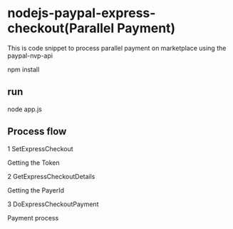 # nodejs-paypal-express-checkout(Parallel Payment)

This is code snippet to process parallel payment on marketplace using the paypal-nvp-api

npm install

## run

node app.js


## Process flow

1 SetExpressCheckout

Getting the Token

2 GetExpressCheckoutDetails

Getting the PayerId

3 DoExpressCheckoutPayment

Payment process